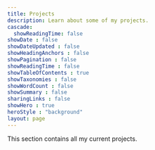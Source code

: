 ```yaml
---
title: Projects
description: Learn about some of my projects.
cascade:
  showReadingTime: false
showDate : false
showDateUpdated : false
showHeadingAnchors : false
showPagination : false
showReadingTime : false
showTableOfContents : true
showTaxonomies : false 
showWordCount : false
showSummary : false
sharingLinks : false
showHero : true
heroStyle : "background"
layout: page
---
```

This section contains all my current projects.